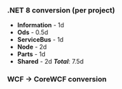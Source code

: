 ### .NET 8 conversion (per project)
- **Information** - 1d
- **Ods** - 0.5d
- **ServiceBus** - 1d
- **Node** - 2d
- **Parts** - 1d
- **Shared** - 2d
***Total***: 7.5d

### WCF -> CoreWCF conversion
